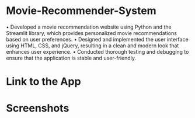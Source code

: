 # Movie-Recommender-System
• Developed a movie recommendation website using Python and the Streamlit library, which provides personalized movie recommendations based on user preferences.
• Designed and implemented the user interface using HTML, CSS, and jQuery, resulting in a clean and modern look that enhances user experience.
• Conducted thorough testing and debugging to ensure that the application is stable and user-friendly.

# Link to the App


# Screenshots

